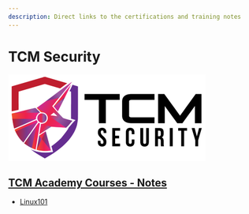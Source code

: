 ```yaml
---
description: Direct links to the certifications and training notes
---
```


# TCM Security

![academy.tcm-sec.com - © TCM Security](.gitbook/assets/tcmsecuritycovermid.png)

## [TCM Academy Courses - Notes](https://syselement.gitbook.io/tcm-sec/)

* [Linux101](https://syselement.gitbook.io/tcm-sec/courses/linux-101)
